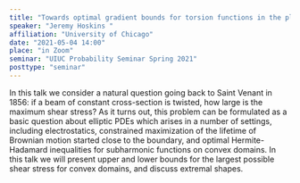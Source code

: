 ```yaml
---
title: "Towards optimal gradient bounds for torsion functions in the plane"
speaker: "Jeremy Hoskins "
affiliation: "University of Chicago"
date: "2021-05-04 14:00"
place: "in Zoom"
seminar: "UIUC Probability Seminar Spring 2021" 
posttype: "seminar"
---
```


In this talk we consider a natural question going back to Saint Venant in 1856: if a beam of constant cross-section is twisted, how large is the maximum shear stress? As it turns out, this problem can be formulated as a basic question about elliptic PDEs which arises in a number of settings, including electrostatics, constrained maximization of the lifetime of Brownian motion started close to the boundary, and optimal Hermite-Hadamard inequalities for subharmonic functions on convex domains. In this talk we will present upper and lower bounds for the largest possible shear stress for convex domains, and discuss extremal shapes.
